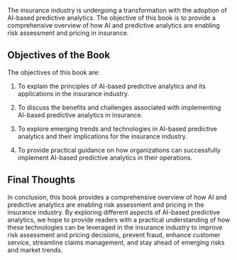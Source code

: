 
The insurance industry is undergoing a transformation with the adoption of AI-based predictive analytics. The objective of this book is to provide a comprehensive overview of how AI and predictive analytics are enabling risk assessment and pricing in insurance.

Objectives of the Book
----------------------

The objectives of this book are:

1. To explain the principles of AI-based predictive analytics and its applications in the insurance industry.

2. To discuss the benefits and challenges associated with implementing AI-based predictive analytics in insurance.

3. To explore emerging trends and technologies in AI-based predictive analytics and their implications for the insurance industry.

4. To provide practical guidance on how organizations can successfully implement AI-based predictive analytics in their operations.

Final Thoughts
--------------

In conclusion, this book provides a comprehensive overview of how AI and predictive analytics are enabling risk assessment and pricing in the insurance industry. By exploring different aspects of AI-based predictive analytics, we hope to provide readers with a practical understanding of how these technologies can be leveraged in the insurance industry to improve risk assessment and pricing decisions, prevent fraud, enhance customer service, streamline claims management, and stay ahead of emerging risks and market trends.
